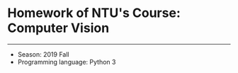 # Homework of NTU's Course: Computer Vision
---
- Season: 2019 Fall
- Programming language: Python 3
